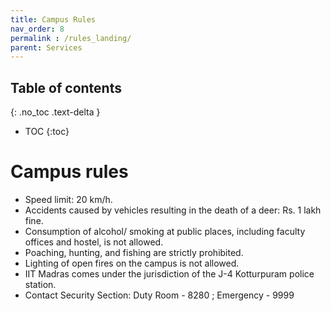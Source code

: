 ```yaml
---
title: Campus Rules
nav_order: 8
permalink : /rules_landing/
parent: Services
---
```


## Table of contents
{: .no_toc .text-delta } 
* TOC
{:toc}

# Campus rules

* Speed limit: 20 km/h.   
* Accidents caused by vehicles resulting in the death of a deer: Rs. 1 lakh fine.   
* Consumption of alcohol/ smoking at public places, including faculty offices and hostel, is not allowed.   
* Poaching, hunting, and fishing are strictly prohibited.   
* Lighting of open fires on the campus is not allowed.   
* IIT Madras comes under the jurisdiction of the J-4 Kotturpuram police station.   
* Contact Security Section: Duty Room - 8280  ; Emergency - 9999